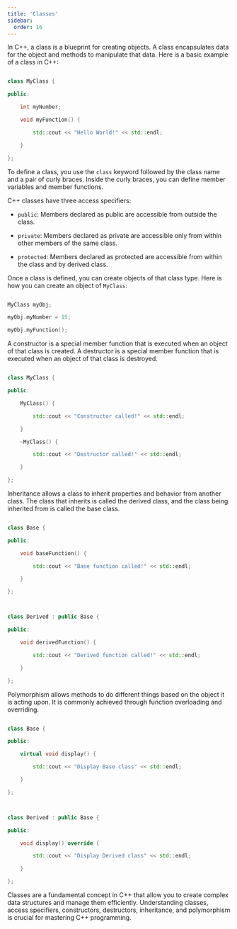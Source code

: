 ```yaml
---
title: 'Classes'
sidebar:
  order: 16
---
```


 In C++, a class is a blueprint for creating objects. A class encapsulates data for the object and methods to manipulate that data. Here is a basic example of a class in C++:



```cpp

class MyClass {

public:

    int myNumber;

    void myFunction() {

        std::cout << "Hello World!" << std::endl;

    }

};

```





To define a class, you use the `class` keyword followed by the class name and a pair of curly braces. Inside the curly braces, you can define member variables and member functions.





C++ classes have three access specifiers:



- `public`: Members declared as public are accessible from outside the class.

- `private`: Members declared as private are accessible only from within other members of the same class.

- `protected`: Members declared as protected are accessible from within the class and by derived class.





Once a class is defined, you can create objects of that class type. Here is how you can create an object of `MyClass`:



```cpp

MyClass myObj;

myObj.myNumber = 15;

myObj.myFunction();

```





A constructor is a special member function that is executed when an object of that class is created. A destructor is a special member function that is executed when an object of that class is destroyed.



```cpp

class MyClass {

public:

    MyClass() {

        std::cout << "Constructor called!" << std::endl;

    }

    ~MyClass() {

        std::cout << "Destructor called!" << std::endl;

    }

};

```





Inheritance allows a class to inherit properties and behavior from another class. The class that inherits is called the derived class, and the class being inherited from is called the base class.



```cpp

class Base {

public:

    void baseFunction() {

        std::cout << "Base function called!" << std::endl;

    }

};



class Derived : public Base {

public:

    void derivedFunction() {

        std::cout << "Derived function called!" << std::endl;

    }

};

```





Polymorphism allows methods to do different things based on the object it is acting upon. It is commonly achieved through function overloading and overriding.



```cpp

class Base {

public:

    virtual void display() {

        std::cout << "Display Base class" << std::endl;

    }

};



class Derived : public Base {

public:

    void display() override {

        std::cout << "Display Derived class" << std::endl;

    }

};

```





Classes are a fundamental concept in C++ that allow you to create complex data structures and manage them efficiently. Understanding classes, access specifiers, constructors, destructors, inheritance, and polymorphism is crucial for mastering C++ programming.